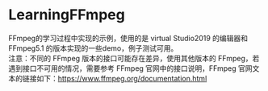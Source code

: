 # LearningFFmpeg
FFmpeg的学习过程中实现的示例，使用的是 virtual Studio2019 的编辑器和 FFmpeg5.1 的版本实现的一些demo，例子测试可用。
<br>注意：不同的 FFmpeg 版本的接口可能存在差异，使用其他版本的 FFmpeg，若遇到接口不可用的情况，需要参考 FFmpeg 官网中的接口说明，FFmpeg 官网文本的链接如下：https://www.ffmpeg.org/documentation.html 
